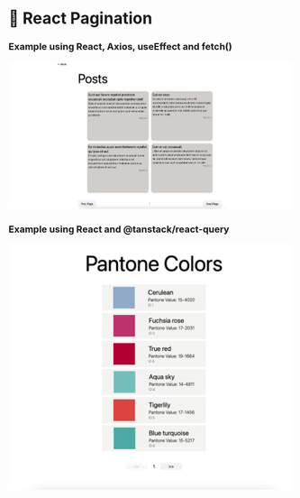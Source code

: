 # 🚀 React Pagination

### Example using React, Axios, useEffect and fetch()

<p align="center">
  <img width="700" src="./public/paginationDefault.png" alt="Pagination"/>
</p>

### Example using React and @tanstack/react-query

<p align="center">
  <img width="700" src="./public/pagination.png" alt="Pagination"/>
</p>